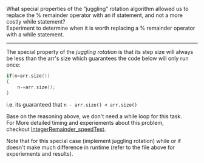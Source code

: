 What special properties of the “juggling” rotation algorithm allowed us to replace the % remainder operator with an if statement, and not a more costly while statement?  
Experiment to determine when it is worth replacing a % remainder operator with a while statement.

---

The special property of the _juggling rotation_ is that its step size will always be less than the arr's size which guarantees the code below will only run once:

```c++
if(n>arr.size())
{
	n-=arr.size();
}
```

i.e. its guaranteed that `n - arr.size() < arr.size()`

Base on the reasoning above, we don't need a while loop for this task.  
For More detailed timing and experiements about this problem,  
checkout [IntegerRemainder_speedTest](https://github.com/ihsuy/programming_pearls/blob/master/column9_Code_Tuning/IntegerRemainder_speedTest.cpp).

Note that for this special case (implement juggling rotation) while or if doesn't make much difference in runtime (refer to the file above for experiements and results).
